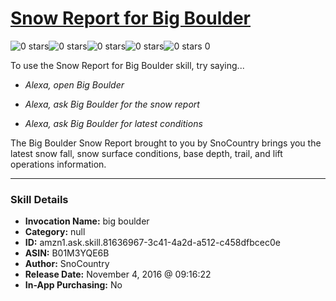 # [Snow Report for Big Boulder](http://alexa.amazon.com/#skills/amzn1.ask.skill.81636967-3c41-4a2d-a512-c458dfbcec0e)
![0 stars](../../images/ic_star_border_black_18dp_1x.png)![0 stars](../../images/ic_star_border_black_18dp_1x.png)![0 stars](../../images/ic_star_border_black_18dp_1x.png)![0 stars](../../images/ic_star_border_black_18dp_1x.png)![0 stars](../../images/ic_star_border_black_18dp_1x.png) 0

To use the Snow Report for Big Boulder skill, try saying...

* *Alexa, open Big Boulder*

* *Alexa, ask Big Boulder for the snow report*

* *Alexa, ask Big Boulder for latest conditions*

The Big Boulder Snow Report brought to you by SnoCountry brings you the latest snow fall, snow surface conditions,  base depth, trail, and lift operations information.

***

### Skill Details

* **Invocation Name:** big boulder
* **Category:** null
* **ID:** amzn1.ask.skill.81636967-3c41-4a2d-a512-c458dfbcec0e
* **ASIN:** B01M3YQE6B
* **Author:** SnoCountry
* **Release Date:** November 4, 2016 @ 09:16:22
* **In-App Purchasing:** No
